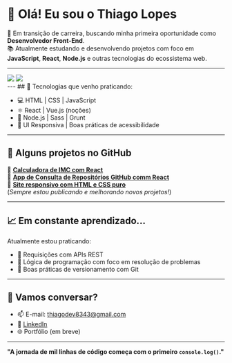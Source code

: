 # 👋 Olá! Eu sou o Thiago Lopes

🎯 Em transição de carreira, buscando minha primeira oportunidade como **Desenvolvedor Front-End**.  
📚 Atualmente estudando e desenvolvendo projetos com foco em **JavaScript**, **React**, **Node.js** e outras tecnologias do ecossistema web.

---
<div>
  <img src="https://github-readme-stats.vercel.app/api?username=thiagolopessantos&show_icons=true&theme=dracula&include_all_commits=true&count_private=true" />
  <img src="https://github-readme-stats.vercel.app/api/top-langs/?username=thiagolopessantos&layout=compact&langs_count=7&theme=dracula" />
</div>
---
## 🚀 Tecnologias que venho praticando:

- 💻 HTML | CSS | JavaScript
- ⚛️ React | Vue.js (noções)
- 🧰 Node.js | Sass | Grunt
- 🎨 UI Responsiva | Boas práticas de acessibilidade

---

## 📂 Alguns projetos no GitHub

🔹 [**Calculadora de IMC com React**](https://github.com/ThiagoLopesSantos/calculadora_com_vue)  
🔹 [**App de Consulta de Repositórios GitHub comm React**](https://github.com/ThiagoLopesSantos/github_perfil)  
🔹 [**Site responsivo com HTML e CSS puro**](https://github.com/ThiagoLopesSantos/cars_the_movie)  
(*Sempre estou publicando e melhorando novos projetos!*)

---

## 📈 Em constante aprendizado...

Atualmente estou praticando:

- 🔄 Requisições com APIs REST
- 🧠 Lógica de programação com foco em resolução de problemas
- 🔧 Boas práticas de versionamento com Git

---

## 🤝 Vamos conversar?

- 📫 E-mail: thiagodev8343@gmail.com  
- 💼 [LinkedIn](https://www.linkedin.com/in/thiago-lopes-front-end/)  
- 🌐 Portfólio (em breve)

---

**"A jornada de mil linhas de código começa com o primeiro `console.log()`."**

